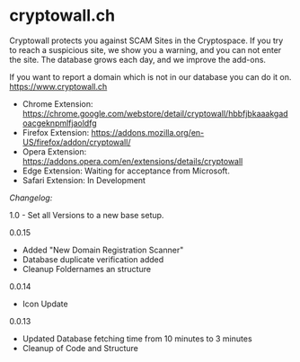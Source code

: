# cryptowall.ch

Cryptowall protects you against SCAM Sites in the Cryptospace. If you try to reach a suspicious site, we show you a warning, and you can not enter the site. The database grows each day, and we improve the add-ons.

If you want to report a domain which is not in our database you can do it on. https://www.cryptowall.ch

- Chrome Extension: https://chrome.google.com/webstore/detail/cryptowall/hbbfjbkaaakgadoacgeknpmlfjaoldfg
- Firefox Extension: https://addons.mozilla.org/en-US/firefox/addon/cryptowall/
- Opera Extension: https://addons.opera.com/en/extensions/details/cryptowall
- Edge Extension: Waiting for acceptance from Microsoft.
- Safari Extension: In Development

*Changelog:*

1.0 - Set all Versions to a new base setup.


0.0.15
- Added "New Domain Registration Scanner"
- Database duplicate verification added
- Cleanup Foldernames an structure

0.0.14
- Icon Update

0.0.13
- Updated Database fetching time from 10 minutes to 3 minutes
- Cleanup of Code and Structure
